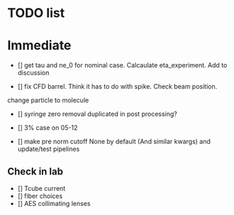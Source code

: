 # TODO list 

# Immediate

- [] get tau and ne_0 for nominal case. Calcaulate eta_experiment. Add to discussion

- [] fix CFD barrel. Think it has to do with spike. Check beam position. 

 change particle to molecule

- [] syringe zero removal duplicated in post processing? 

- [] 3% case on 05-12

- [] make pre norm cutoff None by default (And similar kwargs) and update/test pipelines



## Check in lab

- [] Tcube current
- [] fiber choices
 - [] AES collimating lenses